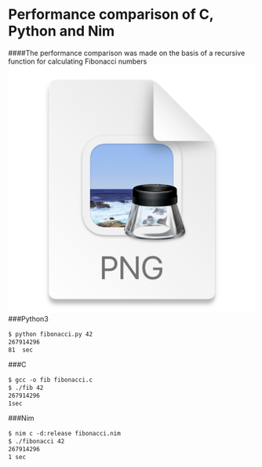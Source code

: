 # Performance comparison of C, Python and Nim

####The performance comparison was made on the basis of a recursive function for calculating Fibonacci numbers
![img.png](img.png)
###Python3
```
$ python fibonacci.py 42
267914296
81  sec
```

###C
```
$ gcc -o fib fibonacci.c
$ ./fib 42
267914296
1sec
```

###Nim
```
$ nim c -d:release fibonacci.nim
$ ./fibonacci 42
267914296
1 sec
```